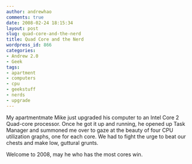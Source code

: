 ```yaml
---
author: andrewhao
comments: true
date: 2008-02-24 18:15:34
layout: post
slug: quad-core-and-the-nerd
title: Quad Core and the Nerd
wordpress_id: 866
categories:
- Andrew 2.0
- Geek
tags:
- apartment
- computers
- cpu
- geekstuff
- nerds
- upgrade
---
```


My apartmentmate Mike just upgraded his computer to an Intel Core 2 Quad-core processor. Once he got it up and running, he opened up Task Manager and summoned me over to gaze at the beauty of four CPU utilization graphs, one for each core. We had to fight the urge to beat our chests and make low, guttural grunts.

Welcome to 2008, may he who has the most cores win.
